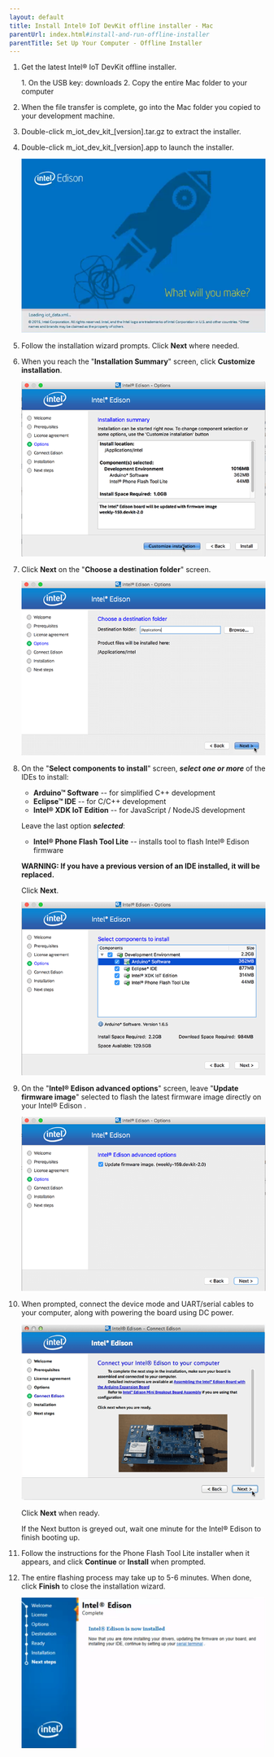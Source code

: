 ```yaml
---
layout: default
title: Install Intel® IoT DevKit offline installer - Mac
parentUrl: index.html#install-and-run-offline-installer
parentTitle: Set Up Your Computer - Offline Installer
---
```


1. Get the latest Intel® IoT DevKit offline installer.

    <div class="callout goto" markdown="1">
    1. On the USB key: <span class="icon folder">downloads</span>
    2. Copy the entire <span class="icon folder">Mac</span> folder to your computer
    </div>

2. When the file transfer is complete, go into the <span class="icon folder">Mac</span> folder you copied to your development machine.

3. Double-click <span class="icon file">m_iot_dev_kit_[version].tar.gz</span> to extract the installer.

4. Double-click <span class="icon file">m_iot_dev_kit_[version].app</span> to launch the installer.

    ![Launch screen](images/installer-launch_screen.png)

5. Follow the installation wizard prompts. Click **Next** where needed.

6. When you reach the "**Installation Summary**" screen, click **Customize installation**.

    !["Installation Summary" screen](images/installer_mac-customize_installation.png)

7. Click **Next** on the "**Choose a destination folder**" screen.
    
    !["Choose a destination folder" screen](images/installer_mac-destination_folder.png)  

8. On the "**Select components to install**" screen, ***select one or more*** of the IDEs to install: 

    * **Arduino™ Software** -- for simplified C++ development 
    * **Eclipse™ IDE** -- for C/C++ development
    * **Intel® XDK IoT Edition** -- for JavaScript / NodeJS development

    Leave the last option ***selected***:
    
    * **Intel® Phone Flash Tool Lite** -- installs tool to flash Intel® Edison firmware

    **WARNING: If you have a previous version of an IDE installed, it will be replaced.**
    
    Click **Next**.

    ![Components screen](images/installer_mac-config_options.png)

9. On the "**Intel® Edison advanced options**" screen, leave "**Update firmware image**" selected to flash the latest firmware image directly on your Intel® Edison .

    ![Components screen](images/installer_mac-advanced_options.png)

10. When prompted, connect the device mode and UART/serial cables to your computer, along with powering the board using DC power. 

    ![Intel® Edison cables screen](images/installer_mac-cable_screen.png)

    Click **Next** when ready. 

    If the Next button is greyed out, wait one minute for the Intel® Edison to finish booting up.

11. Follow the instructions for the Phone Flash Tool Lite installer when it appears, and click **Continue** or **Install** when prompted.
 
12. The entire flashing process may take up to 5-6 minutes. When done, click **Finish** to close the installation wizard.

    ![Final installer screen](images/installer-finish_screen.png)
